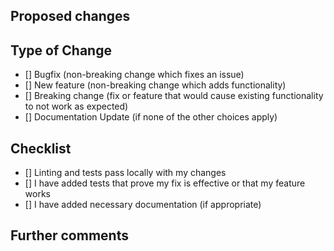 ## Proposed changes

<!-- Describe the big picture of your changes here to communicate to the maintainers why we should accept this pull request. If it fixes a bug or resolves a feature request, be sure to link to that issue. -->

## Type of Change

<!-- What types of changes does your code introduce? -->
<!-- _Put an `x` in the boxes that apply_ -->

- [] Bugfix (non-breaking change which fixes an issue)
- [] New feature (non-breaking change which adds functionality)
- [] Breaking change (fix or feature that would cause existing functionality to not work as expected)
- [] Documentation Update (if none of the other choices apply)

## Checklist

<!-- _Put an `x` in the boxes that apply. You can also fill these out after creating the PR. If you're unsure about any of them, don't hesitate to ask. We're here to help! This is simply a reminder of what we are going to look for before merging your code._ -->

<!-- - [] I have read the [CONTRIBUTING](https://github.com/wp-forge/.github/blob/master/.github/CONTRIBUTING.md) doc -->
- [] Linting and tests pass locally with my changes
- [] I have added tests that prove my fix is effective or that my feature works
- [] I have added necessary documentation (if appropriate)

## Further comments

<!-- If this is a relatively large or complex change, kick off the discussion by explaining why you chose the solution you did and what alternatives you considered, etc... -->
